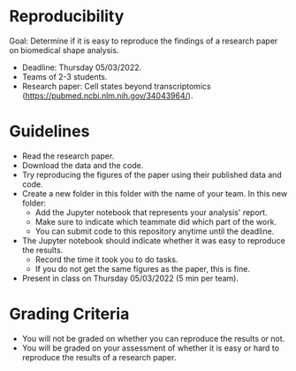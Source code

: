 # Reproducibility

Goal: Determine if it is easy to reproduce the findings of a research paper on biomedical shape analysis.

- Deadline: Thursday 05/03/2022.
- Teams of 2-3 students.
- Research paper: Cell states beyond transcriptomics (https://pubmed.ncbi.nlm.nih.gov/34043964/).

# Guidelines

- Read the research paper.
- Download the data and the code.
- Try reproducing the figures of the paper using their published data and code.
- Create a new folder in this folder with the name of your team. In this new folder:
  - Add the Jupyter notebook that represents your analysis' report.
  - Make sure to indicate which teammate did which part of the work.
  - You can submit code to this repository anytime until the deadline.
- The Jupyter notebook should indicate whether it was easy to reproduce the results.
  - Record the time it took you to do tasks.
  - If you do not get the same figures as the paper, this is fine.
- Present in class on Thursday 05/03/2022 (5 min per team).

# Grading Criteria

- You will not be graded on whether you can reproduce the results or not.
- You will be graded on your assessment of whether it is easy or hard to reproduce the results of a research paper.
